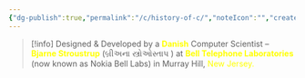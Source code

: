 ```yaml
---
{"dg-publish":true,"permalink":"/c/history-of-c/","noteIcon":"","created":"2025-01-01T13:37:46.386+05:30"}
---
```


> [!info]
> Designed & Developed by a <font color="#ffff00">**Danish**</font> Computer Scientist –<font color="#ffff00"> **Bjarne Stroustrup** </font>(બ્રીઅના સ્ત્રોઓસ્તાપ ) at <font color="#ffff00">**Bell Telephone Laboratories**</font> (now known as Nokia Bell Labs) in Murray Hill, <font color="#ffff00">New Jersey.</font>


